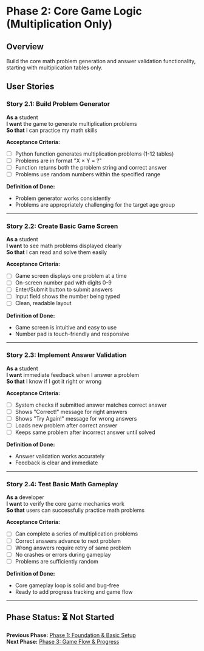 # Phase 2: Core Game Logic (Multiplication Only)

## Overview
Build the core math problem generation and answer validation functionality, starting with multiplication tables only.

## User Stories

### Story 2.1: Build Problem Generator
**As a** student  
**I want** the game to generate multiplication problems  
**So that** I can practice my math skills  

**Acceptance Criteria:**
- [ ] Python function generates multiplication problems (1-12 tables)
- [ ] Problems are in format "X × Y = ?"
- [ ] Function returns both the problem string and correct answer
- [ ] Problems use random numbers within the specified range

**Definition of Done:**
- Problem generator works consistently
- Problems are appropriately challenging for the target age group

---

### Story 2.2: Create Basic Game Screen
**As a** student  
**I want** to see math problems displayed clearly  
**So that** I can read and solve them easily  

**Acceptance Criteria:**
- [ ] Game screen displays one problem at a time
- [ ] On-screen number pad with digits 0-9
- [ ] Enter/Submit button to submit answers
- [ ] Input field shows the number being typed
- [ ] Clean, readable layout

**Definition of Done:**
- Game screen is intuitive and easy to use
- Number pad is touch-friendly and responsive

---

### Story 2.3: Implement Answer Validation
**As a** student  
**I want** immediate feedback when I answer a problem  
**So that** I know if I got it right or wrong  

**Acceptance Criteria:**
- [ ] System checks if submitted answer matches correct answer
- [ ] Shows "Correct!" message for right answers
- [ ] Shows "Try Again!" message for wrong answers
- [ ] Loads new problem after correct answer
- [ ] Keeps same problem after incorrect answer until solved

**Definition of Done:**
- Answer validation works accurately
- Feedback is clear and immediate

---

### Story 2.4: Test Basic Math Gameplay
**As a** developer  
**I want** to verify the core game mechanics work  
**So that** users can successfully practice math problems  

**Acceptance Criteria:**
- [ ] Can complete a series of multiplication problems
- [ ] Correct answers advance to next problem
- [ ] Wrong answers require retry of same problem
- [ ] No crashes or errors during gameplay
- [ ] Problems are sufficiently random

**Definition of Done:**
- Core gameplay loop is solid and bug-free
- Ready to add progress tracking and game flow

---

## Phase Status: ⏳ Not Started

**Previous Phase:** [Phase 1: Foundation & Basic Setup](./phase-1-foundation.md)  
**Next Phase:** [Phase 3: Game Flow & Progress](./phase-3-game-flow.md)